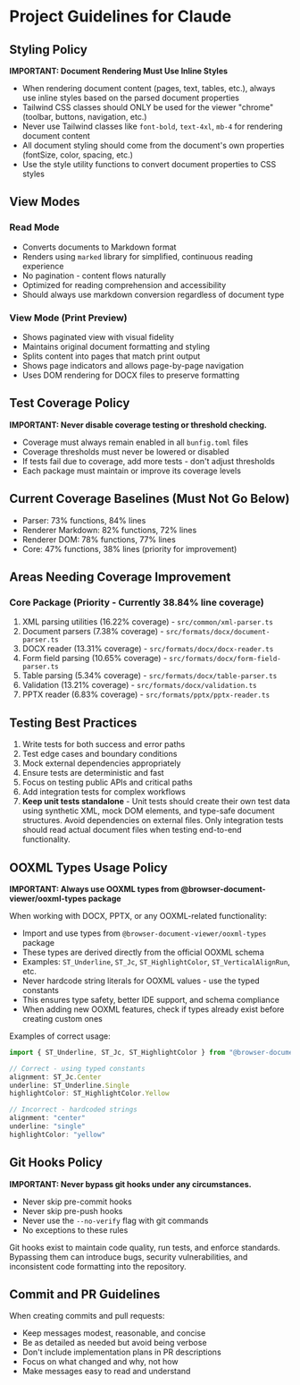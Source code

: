 # Project Guidelines for Claude

## Styling Policy

**IMPORTANT: Document Rendering Must Use Inline Styles**

- When rendering document content (pages, text, tables, etc.), always use inline styles based on the parsed document properties
- Tailwind CSS classes should ONLY be used for the viewer "chrome" (toolbar, buttons, navigation, etc.)
- Never use Tailwind classes like `font-bold`, `text-4xl`, `mb-4` for rendering document content
- All document styling should come from the document's own properties (fontSize, color, spacing, etc.)
- Use the style utility functions to convert document properties to CSS styles

## View Modes

### Read Mode
- Converts documents to Markdown format
- Renders using `marked` library for simplified, continuous reading experience
- No pagination - content flows naturally
- Optimized for reading comprehension and accessibility
- Should always use markdown conversion regardless of document type

### View Mode (Print Preview)
- Shows paginated view with visual fidelity
- Maintains original document formatting and styling
- Splits content into pages that match print output
- Shows page indicators and allows page-by-page navigation
- Uses DOM rendering for DOCX files to preserve formatting

## Test Coverage Policy

**IMPORTANT: Never disable coverage testing or threshold checking.**

- Coverage must always remain enabled in all `bunfig.toml` files
- Coverage thresholds must never be lowered or disabled
- If tests fail due to coverage, add more tests - don't adjust thresholds
- Each package must maintain or improve its coverage levels

## Current Coverage Baselines (Must Not Go Below)

- Parser: 73% functions, 84% lines
- Renderer Markdown: 82% functions, 72% lines  
- Renderer DOM: 78% functions, 77% lines
- Core: 47% functions, 38% lines (priority for improvement)

## Areas Needing Coverage Improvement

### Core Package (Priority - Currently 38.84% line coverage)
1. XML parsing utilities (16.22% coverage) - `src/common/xml-parser.ts`
2. Document parsers (7.38% coverage) - `src/formats/docx/document-parser.ts`
3. DOCX reader (13.31% coverage) - `src/formats/docx/docx-reader.ts`
4. Form field parsing (10.65% coverage) - `src/formats/docx/form-field-parser.ts`
5. Table parsing (5.34% coverage) - `src/formats/docx/table-parser.ts`
6. Validation (13.21% coverage) - `src/formats/docx/validation.ts`
7. PPTX reader (6.83% coverage) - `src/formats/pptx/pptx-reader.ts`

## Testing Best Practices

1. Write tests for both success and error paths
2. Test edge cases and boundary conditions
3. Mock external dependencies appropriately
4. Ensure tests are deterministic and fast
5. Focus on testing public APIs and critical paths
6. Add integration tests for complex workflows
7. **Keep unit tests standalone** - Unit tests should create their own test data using synthetic XML, mock DOM elements, and type-safe document structures. Avoid dependencies on external files. Only integration tests should read actual document files when testing end-to-end functionality.

## OOXML Types Usage Policy

**IMPORTANT: Always use OOXML types from @browser-document-viewer/ooxml-types package**

When working with DOCX, PPTX, or any OOXML-related functionality:

- Import and use types from `@browser-document-viewer/ooxml-types` package
- These types are derived directly from the official OOXML schema
- Examples: `ST_Underline`, `ST_Jc`, `ST_HighlightColor`, `ST_VerticalAlignRun`, etc.
- Never hardcode string literals for OOXML values - use the typed constants
- This ensures type safety, better IDE support, and schema compliance
- When adding new OOXML features, check if types already exist before creating custom ones

Examples of correct usage:
```typescript
import { ST_Underline, ST_Jc, ST_HighlightColor } from "@browser-document-viewer/ooxml-types";

// Correct - using typed constants
alignment: ST_Jc.Center
underline: ST_Underline.Single
highlightColor: ST_HighlightColor.Yellow

// Incorrect - hardcoded strings
alignment: "center"
underline: "single"  
highlightColor: "yellow"
```

## Git Hooks Policy

**IMPORTANT: Never bypass git hooks under any circumstances.**

- Never skip pre-commit hooks
- Never skip pre-push hooks  
- Never use the `--no-verify` flag with git commands
- No exceptions to these rules

Git hooks exist to maintain code quality, run tests, and enforce standards. Bypassing them can introduce bugs, security vulnerabilities, and inconsistent code formatting into the repository.

## Commit and PR Guidelines

When creating commits and pull requests:
- Keep messages modest, reasonable, and concise
- Be as detailed as needed but avoid being verbose
- Don't include implementation plans in PR descriptions
- Focus on what changed and why, not how
- Make messages easy to read and understand